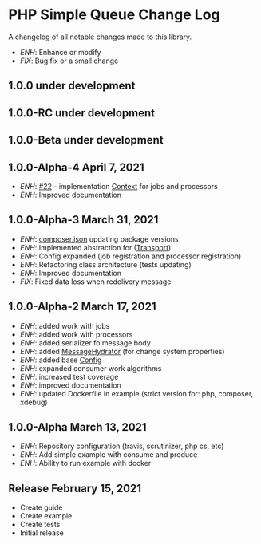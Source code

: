 PHP Simple Queue Change Log
===========================

A changelog of all notable changes made to this library.

- *ENH*: Enhance or modify
- *FIX*: Bug fix or a small change


1.0.0 under development
----------------------


1.0.0-RC under development
----------------------


1.0.0-Beta under development
----------------------


1.0.0-Alpha-4 April 7, 2021
---------------------------
- *ENH*: [#22](https://github.com/nepster-web/php-simple-queue/issues/22) - implementation [Context](./src/Context.php) for jobs and processors
- *ENH*: Improved documentation


1.0.0-Alpha-3 March 31, 2021
---------------------------
- *ENH*: [composer.json](./composer.json) updating package versions
- *ENH*: Implemented abstraction for ([Transport](./src/Transport/DoctrineDbalTransport.php))
- *ENH*: Config expanded (job registration and processor registration)
- *ENH*: Refactoring class architecture (tests updating)
- *ENH*: Improved documentation
- *FIX*: Fixed data loss when redelivery message


1.0.0-Alpha-2 March 17, 2021
----------------------------
- *ENH*: added work with jobs
- *ENH*: added work with processors
- *ENH*: added serializer fo message body
- *ENH*: added [MessageHydrator](./src/MessageHydrator.php) (for change system properties)
- *ENH*: added base [Config](./src/Config.php)
- *ENH*: expanded consumer work algorithms
- *ENH*: increased test coverage
- *ENH*: improved documentation
- *ENH*: updated Dockerfile in example (strict version for: php, composer, xdebug)


1.0.0-Alpha March 13, 2021
--------------------------
- *ENH*: Repository configuration (travis, scrutinizer, php cs, etc)
- *ENH*: Add simple example with consume and produce
- *ENH*: Ability to run example with docker


Release February 15, 2021
-------------------------
- Create guide
- Create example
- Create tests
- Initial release